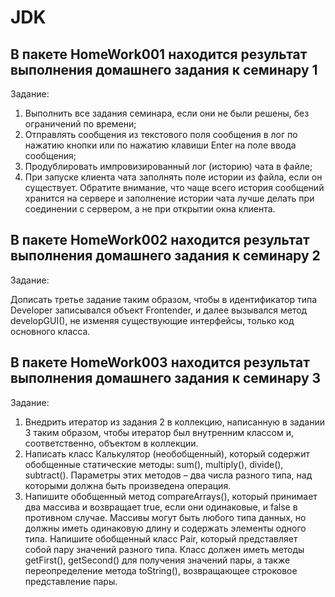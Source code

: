 # JDK

## В пакете HomeWork001 находится результат выполнения домашнего задания к семинару 1

Задание:

1. Выполнить все задания семинара, если они не были решены, без ограничений по времени;
2. Отправлять сообщения из текстового поля сообщения в лог по нажатию кнопки или по нажатию клавиши Enter на поле ввода сообщения;
3. Продублировать импровизированный лог (историю) чата в файле;
4. При запуске клиента чата заполнять поле истории из файла, если он существует. Обратите внимание, что чаще всего история сообщений хранится на сервере и заполнение истории чата лучше делать при соединении с сервером, а не при открытии окна клиента.

## В пакете HomeWork002 находится результат выполнения домашнего задания к семинару 2

Задание:

Дописать третье задание таким образом, чтобы в идентификатор типа Developer записывался объект Frontender, и далее вызывался метод developGUI(), не изменяя существующие интерфейсы, только код основного класса.

## В пакете HomeWork003 находится результат выполнения домашнего задания к семинару 3

Задание:

1. Внедрить итератор из задания 2 в коллекцию, написанную в задании 3 таким образом, чтобы итератор был внутренним классом и, соответственно, объектом в коллекции.
2. Написать класс Калькулятор (необобщенный), который содержит обобщенные статические методы: sum(), multiply(), divide(), subtract(). Параметры этих методов – два
числа разного типа, над которыми должна быть произведена операция.
3. Напишите обобщенный метод compareArrays(), который принимает два массива и возвращает true, если они одинаковые, и false в противном случае.
Массивы могут быть любого типа данных, но должны иметь одинаковую длину и содержать элементы одного типа. 
Напишите обобщенный класс Pair, который представляет собой пару значений разного типа. 
Класс должен иметь методы getFirst(), getSecond() для получения значений пары, а также переопределение метода toString(), возвращающее строковое представление пары.